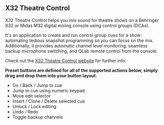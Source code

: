 ## X32 Theatre Control

X32 Theatre Control helps you mix sound for theatre shows on a Behringer X32 or Midas M32 digital mixing console using control groups (DCAs).

It's an application to create and run control group cues for a show: automating tedious snapshot programming so you can focus on the mix. Additionally, it provides automatic channel level monitoring, seamless backup microphone switching, and QLab remote control from the console.

Check out the [X32 Theatre Control website](http://jamesholt.audio/x32tc/) for further info.

**Preset buttons are defined for all of the supported actions below, simply drag and drop them into your button layout.**

* Go / Back / Jump to cue
* Jump to cue using numeric keypad
* Move edit selector
* Insert / Clone / Delete selected cue
* Unlock / Lock editing
* Undo / Redo
* Toggle backup channels